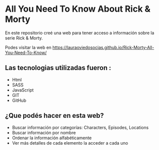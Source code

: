 # All You Need To Know About Rick & Morty

En este repositorio creé una web para tener acceso a información sobre la serie Rick & Morty.

Podes visitar la web en https://lauraoviedosocias.github.io/Rick-Morty-All-You-Need-To-Know/

## Las tecnologias utilizadas fueron :

- Html
- SASS
- JavaScript
- GIT
- GitHub

## ¿Que podés hacer en esta web?

- Buscar información por categorías: Characters, Episodes, Locations
- Buscar información por nombre
- Ordenar la información alfabéticamente
- Ver más detalles de cada elemento la acceder a cada uno